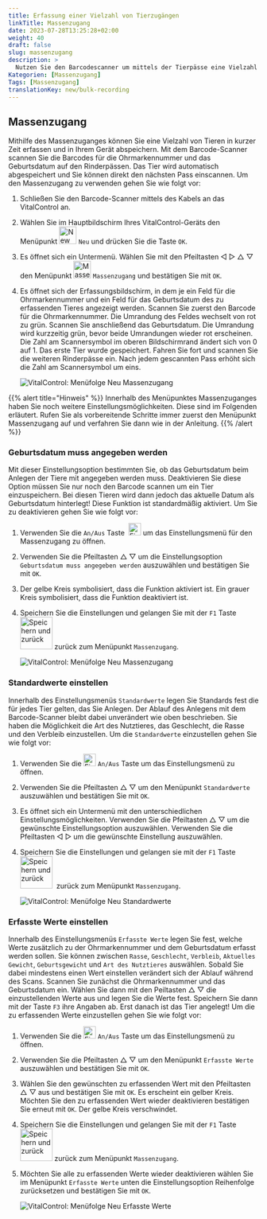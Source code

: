 ```yaml
---
title: Erfassung einer Vielzahl von Tierzugängen
linkTitle: Massenzugang
date: 2023-07-28T13:25:28+02:00
weight: 40
draft: false
slug: massenzugang
description: >
  Nutzen Sie den Barcodescanner um mittels der Tierpässe eine Vielzahl von zugekauften Tieren zu erfassen.
Kategorien: [Massenzugang]
Tags: [Massenzugang]
translationKey: new/bulk-recording
---
```

## Massenzugang

Mithilfe des Massenzuganges können Sie eine Vielzahl von Tieren in kurzer Zeit erfassen und in Ihrem Gerät abspeichern. Mit dem Barcode-Scanner scannen Sie die Barcodes für die Ohrmarkennummer und das Geburtsdatum auf den Rinderpässen. Das Tier wird automatisch abgespeichert und Sie können direkt den nächsten Pass einscannen. Um den Massenzugang zu verwenden gehen Sie wie folgt vor:

1. Schließen Sie den Barcode-Scanner mittels des Kabels an das VitalControl an.

2. Wählen Sie im Hauptbildschirm Ihres VitalControl-Geräts den Menüpunkt <img src="/icons/new-animal.svg" width="35" align="bottom" alt="New animal" /> `Neu` und drücken Sie die Taste `OK`.

3. Es öffnet sich ein Untermenü. Wählen Sie mit den Pfeiltasten ◁ ▷ △ ▽ den Menüpunkt <img src="/icons/bulkrecord.svg" width="35" align="bottom" alt="Massenzugang" /> `Massenzugang` und bestätigen Sie mit `OK`.

4. Es öffnet sich der Erfassungsbildschirm, in dem je ein Feld für die Ohrmarkennummer und ein Feld für das Geburtsdatum des zu erfassenden Tieres angezeigt werden. Scannen Sie zuerst den Barcode für die Ohrmarkennummer. Die Umrandung des Feldes wechselt von rot zu grün. Scannen Sie anschließend das Geburtsdatum. Die Umrandung wird kurzzeitig grün, bevor beide Umrandungen wieder rot erscheinen. Die Zahl am Scannersymbol im oberen Bildschirmrand ändert sich von 0 auf 1. Das erste Tier wurde gespeichert. Fahren Sie fort und scannen Sie die weiteren Rinderpässe ein. Nach jedem gescannten Pass erhöht sich die Zahl am Scannersymbol um eins.

   ![VitalControl: Menüfolge Neu Massenzugang](../bilder/massenzugang.png "Massenzugang nutzen")

{{% alert title="Hinweis" %}}
Innerhalb des Menüpunktes Massenzuganges haben Sie noch weitere Einstellungsmöglichkeiten. Diese sind im Folgenden erläutert. Rufen Sie als vorbereitende Schritte immer zuerst den Menüpunkt Massenzugang auf und verfahren Sie dann wie in der Anleitung.
{{% /alert %}}

### Geburtsdatum muss angegeben werden

Mit dieser Einstellungsoption bestimmten Sie, ob das Geburtsdatum beim Anlegen der Tiere mit angegeben werden muss. Deaktivieren Sie diese Option müssen Sie nur noch den Barcode scannen um ein Tier einzuspeichern. Bei diesen Tieren wird dann jedoch das aktuelle Datum als Geburtsdatum hinterlegt! Diese Funktion ist standardmäßig aktiviert. Um Sie zu deaktivieren gehen Sie wie folgt vor:

1. Verwenden Sie die `An/Aus` Taste &nbsp;<img src="/icons/gear.svg" width="25" align="bottom" alt="Einstellungen Massenzugang" /> um das Einstellungsmenü für den Massenzugang zu öffnen.

2. Verwenden Sie die Pfeiltasten △ ▽ um die Einstellungsoption `Geburtsdatum muss angegeben werden` auszuwählen und bestätigen Sie mit `OK`.

3. Der gelbe Kreis symbolisiert, dass die Funktion aktiviert ist. Ein grauer Kreis symbolisiert, dass die Funktion deaktiviert ist.

4. Speichern Sie die Einstellungen und gelangen Sie mit der `F1` Taste &nbsp;<img src="/icons/footer/save_exit.svg" width="65" align="bottom" alt="Speichern und zurück" /> zurück zum Menüpunkt `Massenzugang`.

   ![VitalControl: Menüfolge Neu Massenzugang](../bilder/geburtsdatum.png "Geburtsdatum muss angegeben werden aktivieren bzw. deaktivieren")

### Standardwerte einstellen

Innerhalb des Einstellungsmenüs `Standardwerte` legen Sie Standards fest die für jedes Tier gelten, das Sie Anlegen. Der Ablauf des Anlegens mit dem Barcode-Scanner bleibt dabei unverändert wie oben beschrieben. Sie haben die Möglichkeit die Art des Nutztieres, das Geschlecht, die Rasse und den Verbleib einzustellen. Um die `Standardwerte` einzustellen gehen Sie wie folgt vor:

1. Verwenden Sie die <img src="/icons/gear.svg" width="25" align="bottom" alt="Einstellungsmenü" /> `An/Aus` Taste um das Einstellungsmenü zu öffnen.

2. Verwenden Sie die Pfeiltasten △ ▽ um den Menüpunkt `Standardwerte` auszuwählen und bestätigen Sie mit `OK`.

3. Es öffnet sich ein Untermenü mit den unterschiedlichen Einstellungsmöglichkeiten. Verwenden Sie die Pfeiltasten △ ▽ um die gewünschte Einstellungsoption auszuwählen. Verwenden Sie die Pfeiltasten ◁ ▷ um die gewünschte Einstellung auszuwählen.

4. Speichern Sie die Einstellungen und gelangen sie mit der  `F1` Taste &nbsp;<img src="/icons/footer/save_exit.svg" width="65" align="bottom" alt="Speichern und zurück" />&nbsp; zurück zum Menüpunkt `Massenzugang`.

   ![VitalControl: Menüfolge Neu Standardwerte](../bilder/standardwerte.png "Standardwerte einstellen")

### Erfasste Werte einstellen

Innerhalb des Einstellungsmenüs `Erfasste Werte` legen Sie fest, welche Werte zusätzlich zu der Ohrmarkennummer und dem Geburtsdatum erfasst werden sollen. Sie können zwischen `Rasse`, `Geschlecht`, `Verbleib`, `Aktuelles Gewicht`, `Geburtsgewicht` und `Art des Nutztieres` auswählen. Sobald Sie dabei mindestens einen Wert einstellen verändert sich der Ablauf während des Scans. Scannen Sie zunächst die Ohrmarkennummer und das Geburtsdatum ein. Wählen Sie dann mit den Peiltasten △ ▽ die einzustellenden Werte aus und legen Sie die Werte fest. Speichern Sie dann mit der Taste `F3` ihre Angaben ab. Erst danach ist das Tier angelegt! Um die zu erfassenden Werte einzustellen gehen Sie wie folgt vor:

1. Verwenden Sie die <img src="/icons/gear.svg" width="25" align="bottom" alt="Einstellungsmenü" /> `An/Aus` Taste um das Einstellungsmenü zu öffnen.

2. Verwenden Sie die Pfeiltasten △ ▽ um den Menüpunkt `Erfasste Werte` auszuwählen und bestätigen Sie mit `OK`.

3. Wählen Sie den gewünschten zu erfassenden Wert mit den Pfeiltasten △ ▽ aus und bestätigen Sie mit `OK`. Es erscheint ein gelber Kreis. Möchten Sie den zu erfassenden Wert wieder deaktivieren bestätigen Sie erneut mit `OK`. Der gelbe Kreis verschwindet.

4. Speichern Sie die Einstellungen und gelangen Sie mit der `F1` Taste &nbsp;<img src="/icons/footer/save_exit.svg" width="65" align="bottom" alt="Speichern und zurück" /> zurück zum Menüpunkt `Massenzugang`.

5. Möchten Sie alle zu erfassenden Werte wieder deaktivieren wählen Sie im Menüpunkt `Erfasste Werte` unten die Einstellungsoption Reihenfolge zurücksetzen und bestätigen Sie mit `OK`.

   ![VitalControl: Menüfolge Neu Erfasste Werte](../bilder/erfasstewerte.png "Erfasste Werte einstellen")
